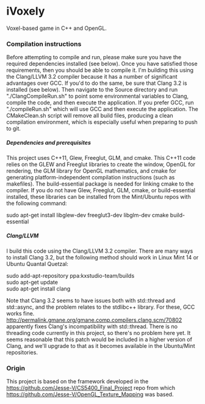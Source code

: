 # iVoxely

Voxel-based game in C++ and OpenGL.

### Compilation instructions

Before attempting to compile and run, please make sure you have the required dependencies installed (see below). Once you have satisfied those requirements, then you should be able to compile it. I'm building this using the Clang/LLVM 3.2 compiler because it has a number of significant advantages over GCC. If you'd to do the same, be sure that Clang 3.2 is installed (see below). Then navigate to the Source directory and run "./ClangCompileRun.sh" to point some environmental variables to Clang, compile the code, and then execute the application. If you prefer GCC, run "./compileRun.sh" which will use GCC and then execute the application. The CMakeClean.sh script will remove all build files, producing a clean compilation environment, which is especially useful when preparing to push to git.

##### Dependencies and prerequisites

This project uses C++11, Glew, Freeglut, GLM, and cmake. This C++11 code relies on the GLEW and Freeglut libraries to create the window, OpenGL for rendering, the GLM library for OpenGL mathematics, and cmake for generating platform-independent compilation instructions (such as makefiles). The build-essential package is needed for linking cmake to the compiler. If you do not have Glew, Freeglut, GLM, cmake, or build-essential installed, these libraries can be installed from the Mint/Ubuntu repos with the following command:

sudo apt-get install libglew-dev freeglut3-dev libglm-dev cmake build-essential

##### Clang/LLVM

I build this code using the Clang/LLVM 3.2 compiler. There are many ways to install Clang 3.2, but the following method should work in Linux Mint 14 or Ubuntu Quantal Quetzal:

sudo add-apt-repository ppa:kxstudio-team/builds<br>
sudo apt-get update<br>
sudo apt-get install clang<br>

Note that Clang 3.2 seems to have issues both with std::thread and std::async, and the problem relates to the stdlibc++ library. For these, GCC works fine. http://permalink.gmane.org/gmane.comp.compilers.clang.scm/70802 apparently fixes Clang's incompatibility with std::thread. There is no threading code currently in this project, so there's no problem here yet. It seems reasonable that this patch would be included in a higher version of Clang, and we'll upgrade to that as it becomes available in the Ubuntu/Mint repositories.

### Origin

This project is based on the framework developed in the https://github.com/Jesse-V/CS5400_Final_Project repo from which https://github.com/Jesse-V/OpenGL_Texture_Mapping was based.
